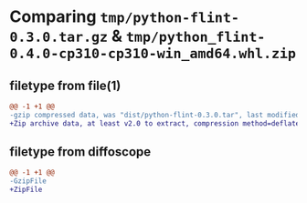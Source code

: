 # Comparing `tmp/python-flint-0.3.0.tar.gz` & `tmp/python_flint-0.4.0-cp310-cp310-win_amd64.whl.zip`

## filetype from file(1)

```diff
@@ -1 +1 @@
-gzip compressed data, was "dist/python-flint-0.3.0.tar", last modified: Fri Dec  7 17:18:28 2018, max compression
+Zip archive data, at least v2.0 to extract, compression method=deflate
```

## filetype from diffoscope

```diff
@@ -1 +1 @@
-GzipFile
+ZipFile
```

